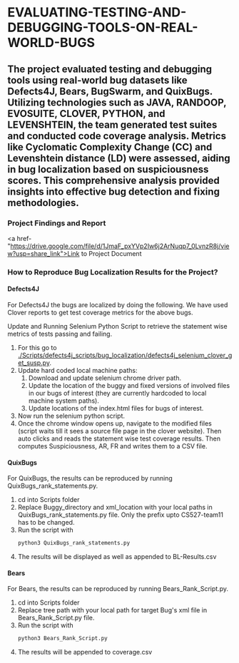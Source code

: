 # EVALUATING-TESTING-AND-DEBUGGING-TOOLS-ON-REAL-WORLD-BUGS

## The project evaluated testing and debugging tools using real-world bug datasets like Defects4J, Bears, BugSwarm, and QuixBugs. Utilizing technologies such as JAVA, RANDOOP, EVOSUITE, CLOVER, PYTHON, and LEVENSHTEIN, the team generated test suites and conducted code coverage analysis. Metrics like Cyclomatic Complexity Change (CC) and Levenshtein distance (LD) were assessed, aiding in bug localization based on suspiciousness scores. This comprehensive analysis provided insights into effective bug detection and fixing methodologies.

### Project Findings and Report

<a href-"https://drive.google.com/file/d/1JmaF_pxYVp2Iw6j2ArNuqp7_0LvnzR8j/view?usp=share_link">Link to Project Document</a>

### How to Reproduce Bug Localization Results for the Project?

#### Defects4J

For Defects4J the bugs are localized by doing the following. We have used Clover reports to get test coverage metrics for the above bugs.

Update and Running Selenium Python Script to retrieve the statement wise metrics of tests passing and failing.

1.  For this go to [./Scripts/defects4j_scripts/bug_localization/defects4j_selenium_clover_get_susp.py](./Scripts/defects4j_scripts/bug_localization/defects4j_selenium_clover_get_susp.py).
2.  Update hard coded local machine paths:
    1. Download and update selenium chrome driver path.
    2. Update the location of the buggy and fixed versions of involved files in our bugs of interest (they are currently hardcoded to local machine system paths).
    3. Update locations of the index.html files for bugs of interest.
3.  Now run the selenium python script.
4.  Once the chrome window opens up, navigate to the modified files (script waits till it sees a source file page in the clover website). Then auto clicks and reads the statement wise test coverage results. Then computes Suspiciousness, AR, FR and writes them to a CSV file.

#### QuixBugs

For QuixBugs, the results can be reproduced by running QuixBugs_rank_statements.py.

1. cd into Scripts folder
2. Replace Buggy_directory and xml_location with your local paths in QuixBugs_rank_statements.py file. Only the prefix upto CS527-team11 has to be changed.
3. Run the script with
   ```bash
   python3 QuixBugs_rank_statements.py
   ```
4. The results will be displayed as well as appended to BL-Results.csv

#### Bears

For Bears, the results can be reproduced by running Bears_Rank_Script.py.

1. cd into Scripts folder
2. Replace tree path with your local path for target Bug's xml file in Bears_Rank_Script.py file.
3. Run the script with
   ```bash
   python3 Bears_Rank_Script.py
   ```
4. The results will be appended to coverage.csv

